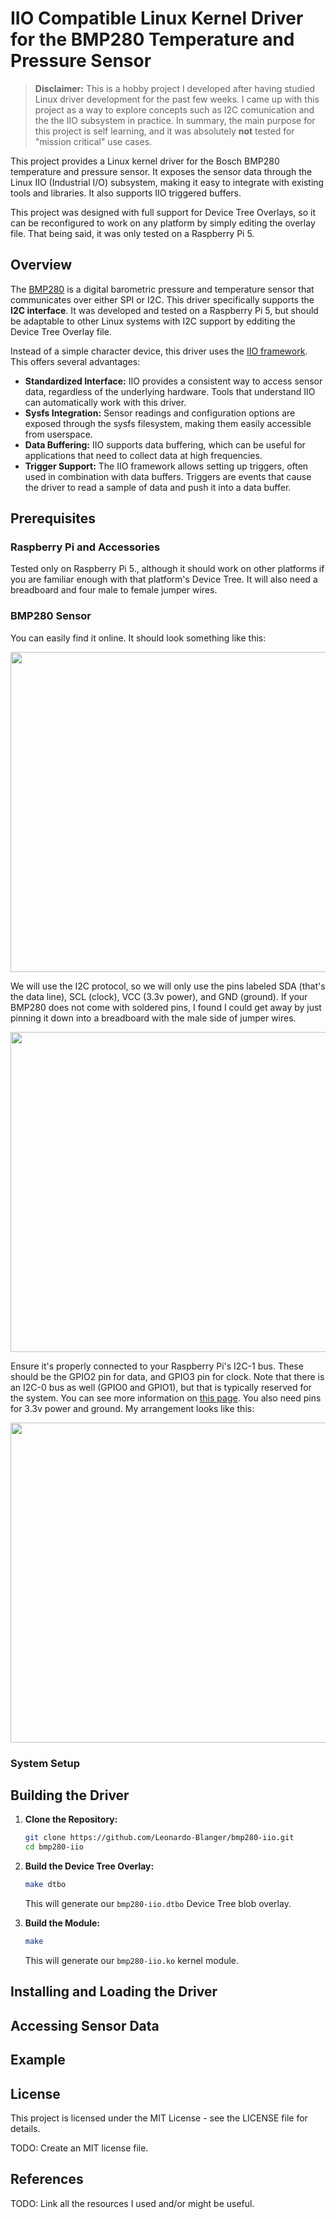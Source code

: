 # IIO Compatible Linux Kernel Driver for the BMP280 Temperature and Pressure Sensor

> **Disclaimer:** This is a hobby project I developed after having studied Linux driver development for the past few weeks. I came up with this project as a way to explore concepts such as I2C comunication and the the IIO subsystem in practice. In summary, the main purpose for this project is self learning, and it was absolutely **not** tested for "mission critical" use cases.

This project provides a Linux kernel driver for the Bosch BMP280 temperature and pressure sensor. It exposes the sensor data through the Linux IIO (Industrial I/O) subsystem, making it easy to integrate with existing tools and libraries. It also supports IIO triggered buffers. 

This project was designed with full support for Device Tree Overlays, so it can be reconfigured to work on any platform by simply editing the overlay file. That being said, it was only tested on a Raspberry Pi 5.

## Overview

The [BMP280](https://www.bosch-sensortec.com/media/boschsensortec/downloads/datasheets/bst-bmp280-ds001.pdf) is a digital barometric pressure and temperature sensor that communicates over either SPI or I2C. This driver specifically supports the **I2C interface**.  It was developed and tested on a Raspberry Pi 5, but should be adaptable to other Linux systems with I2C support by edditing the Device Tree Overlay file.

Instead of a simple character device, this driver uses the [IIO framework](https://docs.kernel.org/driver-api/iio/index.html). This offers several advantages:

*   **Standardized Interface:**  IIO provides a consistent way to access sensor data, regardless of the underlying hardware.  Tools that understand IIO can automatically work with this driver.
*   **Sysfs Integration:** Sensor readings and configuration options are exposed through the sysfs filesystem, making them easily accessible from userspace.
*   **Data Buffering:** IIO supports data buffering, which can be useful for applications that need to collect data at high frequencies.
*   **Trigger Support:**  The IIO framework allows setting up triggers, often used in combination with data buffers. Triggers are events that cause the driver to read a sample of data and push it into a data buffer.

## Prerequisites

### **Raspberry Pi and Accessories**
Tested only on Raspberry Pi 5., although it should work on other platforms if you are familiar enough with that platform's Device Tree. It will also need a breadboard and four male to female jumper wires.

### **BMP280 Sensor**

You can easily find it online. It should look something like this:

<img src="images/sensor-closeup.jpg" height=512>

We will use the I2C protocol, so we will only use the pins labeled SDA (that's the data line), SCL (clock), VCC (3.3v power), and GND (ground). If your BMP280 does not come with soldered pins, I found I could get away by just pinning it down into a breadboard with the male side of jumper wires.

<img src="images/sensor-connections.jpg" height=512>

Ensure it's properly connected to your Raspberry Pi's I2C-1 bus. These should be the GPIO2 pin for data, and GPIO3 pin for clock. Note that there is an I2C-0 bus as well (GPIO0 and GPIO1), but that is typically reserved for the system. You can see more information on [this page](https://pinout.xyz/pinout/i2c). You also need pins for 3.3v power and ground. My arrangement looks like this:

<img src="images/full-arrangement.jpg" height=512>

### System Setup

## Building the Driver

1.  **Clone the Repository:**

    ```bash
    git clone https://github.com/Leonardo-Blanger/bmp280-iio.git
    cd bmp280-iio
    ```

2.  **Build the Device Tree Overlay:**

	```bash
	make dtbo
	```
	This will generate our `bmp280-iio.dtbo` Device Tree blob overlay.

3.  **Build the Module:**

    ```bash
    make
    ```
    This will generate our `bmp280-iio.ko` kernel module.

## Installing and Loading the Driver

## Accessing Sensor Data

## Example

## License

This project is licensed under the MIT License - see the LICENSE file for details.

TODO: Create an MIT license file.

## References

TODO: Link all the resources I used and/or might be useful.
